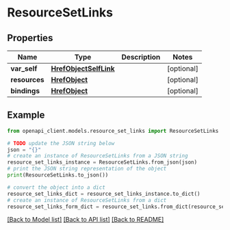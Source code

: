 # ResourceSetLinks


## Properties

Name | Type | Description | Notes
------------ | ------------- | ------------- | -------------
**var_self** | [**HrefObjectSelfLink**](HrefObjectSelfLink.md) |  | [optional] 
**resources** | [**HrefObject**](HrefObject.md) |  | [optional] 
**bindings** | [**HrefObject**](HrefObject.md) |  | [optional] 

## Example

```python
from openapi_client.models.resource_set_links import ResourceSetLinks

# TODO update the JSON string below
json = "{}"
# create an instance of ResourceSetLinks from a JSON string
resource_set_links_instance = ResourceSetLinks.from_json(json)
# print the JSON string representation of the object
print(ResourceSetLinks.to_json())

# convert the object into a dict
resource_set_links_dict = resource_set_links_instance.to_dict()
# create an instance of ResourceSetLinks from a dict
resource_set_links_form_dict = resource_set_links.from_dict(resource_set_links_dict)
```
[[Back to Model list]](../README.md#documentation-for-models) [[Back to API list]](../README.md#documentation-for-api-endpoints) [[Back to README]](../README.md)


